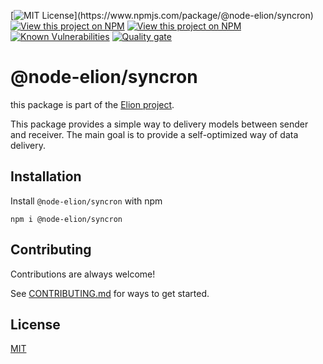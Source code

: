 [![MIT License](https://img.shields.io/npm/l/@node-elion/syncron.svg?)](https://www.npmjs.com/package/@node-elion/syncron)
[![View this project on NPM](https://img.shields.io/npm/v/@node-elion/syncron.svg)](https://npmjs.org/package/@node-elion/syncron)
[![View this project on NPM](https://img.shields.io/npm/dm/@node-elion/syncron.svg)](https://npmjs.org/package/@node-elion/syncron)
[![Known Vulnerabilities](https://snyk.io/test/github/elion-project/syncron/badge.svg)](https://snyk.io/test/github/elion-project/syncron)
[![Quality gate](https://sonarcloud.io/api/project_badges/quality_gate?project=elion-project_syncron)](https://sonarcloud.io/summary/new_code?id=elion-project_syncron)

# @node-elion/syncron

this package is part of the [Elion project](https://github.com/elion-project).

This package provides a simple way to delivery models between sender and receiver.
The main goal is to provide a self-optimized way of data delivery.

## Installation

Install `@node-elion/syncron` with npm

```shell
npm i @node-elion/syncron
```


## Contributing

Contributions are always welcome!

See [CONTRIBUTING.md](./CONTRIBUTING.md) for ways to get started.

## License

[MIT](https://choosealicense.com/licenses/mit/)